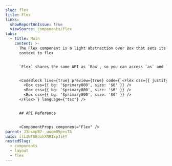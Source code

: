 ```yaml
---
slug: flex
title: Flex
links:
  showReportAnIssue: true
  viewSource: components/flex
tabs:
  - title: Main
    content: >-
      The Flex component is a light abstraction over Box that sets its rendering
      context to flex


      `Flex` shares the same API as `Box`, so you can access `as` and `css` to apply the correct semantic element and contextually relevant styles.


      <CodeBlock live={true} preview={true} code={`<Flex css={{ justifyContent: 'space-between', width: '100%' }}>
        <Box css={{ bg: '$primary800', size: '$6' }} />
        <Box css={{ bg: '$primary800', size: '$6' }} />
        <Box css={{ bg: '$primary800', size: '$6' }} />
      </Flex>`} language={"tsx"} />


      ## API Reference


      <ComponentProps component="Flex" />
parent: J3bsmpB7-_uuqm05peuTA
uuid: ilLINfG8dohXNR1xpJiFY
nestedSlug:
  - components
  - layout
  - flex
---
```


